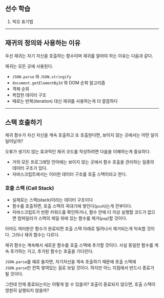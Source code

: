 ## 선수 학습

1. 빅오 표기법

---

## 재귀의 정의와 사용하는 이유

우선 재귀는 자기 자신을 호출하는 함수이며 재귀를 알아야 하는 이유는 다음과 같다.

재귀는 모든 곳에 사용된다.

- `JSON.parse` 와 `JSON.stringify`
- `document.getElementById` 와 DOM 순회 알고리즘
- 객체 순회
- 복잡한 데이터 구조
- 때로는 반복(iteration) 대신 재귀를 사용하는게 더 깔끔하다

---

## 스택 호출하기

재귀 함수가 자신 자신을 계속 호출하고 또 호출한다면, 보이지 않는 곳에서는 어떤 일이 일어날까?

오류가 생기지 않는 효과적인 재귀 코드를 작성하려면 다음을 이해하는게 중요하다.

- 거의 모든 프로그래밍 언어에는 보이지 않는 곳에서 함수 호출을 관리하는 일종의 데이터 구조가 있다.
- 자바스크립트에서는 이러한 데이터 구조를 호출 스택이라고 한다.

### 호출 스택 (Call Stack)

- 실제로는 스택(stack)이라는 데이터 구조이다
- 함수를 호출하면, 호출 스택의 꼭대기에 쌓인다(`push`)는게 전부이다.
- 자바스크립트가 반환 카워드를 확인하거나, 함수 안에 더 이상 실행할 코드가 없으면 컴파일러가 스택의 제일 위에 있는 함수를 제거(`pop`)할 것이다.

아마도 여러분은 함수가 완료되면 호출 스택 아래로 밀려나서 제거되는게 익숙할 것이다. 그러나 재귀 함수는 다르다.

재귀 함수는 계속해서 새로운 함수를 호출 스택에 추가할 것이다. 사실 동일한 함수를 계속 추가하는 거고, 추가된 함수는 호출을 기다린다.

`JSON.parse`를 예로 들자면, 자기자신을 계속 호출하기 때문에 호출 스택에 `JSON.parse`만 잔뜩 쌓여있는 걸로 보일 것이다. 하지만 어느 지점에서 반드시 종료가 될 것이다.

그런데 언제 종료되는지는 어떻게 알 수 있을까? 호출이 종료되지 않으면, 호출 스택이 영원히 실행되지 않을까?
